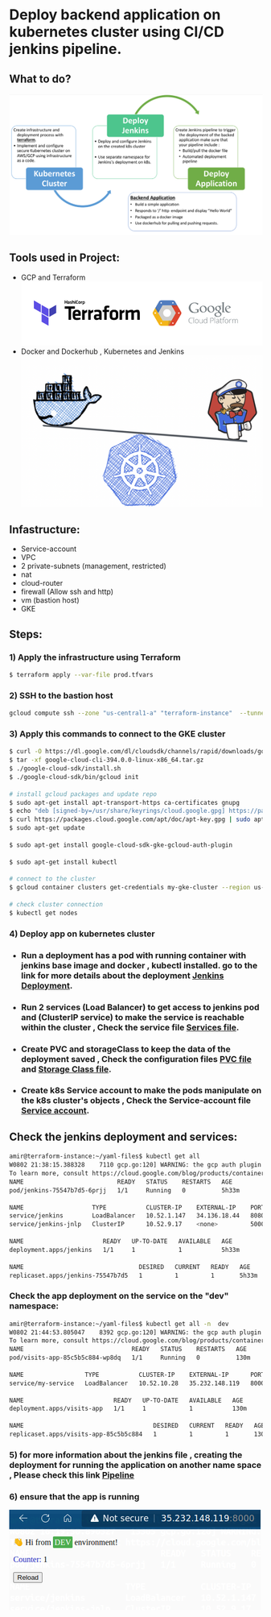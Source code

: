 # Deploy backend application on kubernetes cluster using CI/CD jenkins pipeline.
## What to do?
![image](./img4.png)
## Tools used in Project:
- GCP and Terraform
![image](./img1.png)
- Docker and Dockerhub , Kubernetes  and Jenkins
![image](./img2.png)
## Infastructure: 
- Service-account
- VPC
- 2 private-subnets (management, restricted)
- nat
- cloud-router
- firewall (Allow ssh and http)
- vm (bastion host)
- GKE 

## Steps:
### 1) Apply the infrastructure using Terraform 
```bash
$ terraform apply --var-file prod.tfvars
```
### 2) SSH to the bastion host
```bash
gcloud compute ssh --zone "us-central1-a" "terraform-instance"  --tunnel-through-iap --project "gcp-project-356819"
```
### 3) Apply this commands to connect to the GKE cluster
```bash
$ curl -O https://dl.google.com/dl/cloudsdk/channels/rapid/downloads/google-cloud-cli-394.0.0-linux-x86_64.tar.gz
$ tar -xf google-cloud-cli-394.0.0-linux-x86_64.tar.gz
$ ./google-cloud-sdk/install.sh
$ ./google-cloud-sdk/bin/gcloud init

# install gcloud packages and update repo
$ sudo apt-get install apt-transport-https ca-certificates gnupg
$ echo "deb [signed-by=/usr/share/keyrings/cloud.google.gpg] https://packages.cloud.google.com/apt cloud-sdk main" | sudo tee -a /etc/apt/sources.list.d/google-cloud-sdk.list
$ curl https://packages.cloud.google.com/apt/doc/apt-key.gpg | sudo apt-key --keyring /usr/share/keyrings/cloud.google.gpg add -
$ sudo apt-get update

$ sudo apt-get install google-cloud-sdk-gke-gcloud-auth-plugin

$ sudo apt-get install kubectl

# connect to the cluster
$ gcloud container clusters get-credentials my-gke-cluster --region us-central1 --project gcp-project-356819

# check cluster connection 
$ kubectl get nodes
```
### 4) Deploy app on kubernetes cluster
- ###  Run a deployment has a pod with running container with jenkins base image and docker , kubectl installed. go to the link for more details about the deployment [Jenkins Deployment](https://github.com/AmeerHossam/Final-Project-ITI/blob/master/Deployment-jenkins/jen-deployment.yaml).
- ### Run 2  services (Load Balancer) to get access to jenkins pod  and (ClusterIP service) to make the service is reachable within the cluster , Check the service file [Services file](https://github.com/AmeerHossam/Final-Project-ITI/blob/master/Deployment-jenkins/services.yaml).
- ### Create PVC and storageClass to keep the data of the deployment saved , Check the configuration files [PVC file](https://github.com/AmeerHossam/Final-Project-ITI/blob/master/Deployment-jenkins/PVC.yaml) and [Storage Class file](https://github.com/AmeerHossam/Final-Project-ITI/blob/master/Deployment-jenkins/storageClass.yaml).
- ### Create  k8s Service account to make the pods manipulate on the k8s cluster's objects , Check the Service-account file [Service account](https://github.com/AmeerHossam/Final-Project-ITI/blob/master/Deployment-jenkins/service-account.yaml).

## Check the jenkins deployment and services:
```bash
amir@terraform-instance:~/yaml-files$ kubectl get all
W0802 21:38:15.388328    7110 gcp.go:120] WARNING: the gcp auth plugin is deprecated in v1.22+, unavailable in v1.25+; use gcloud instead.
To learn more, consult https://cloud.google.com/blog/products/containers-kubernetes/kubectl-auth-changes-in-gke
NAME                          READY   STATUS    RESTARTS   AGE
pod/jenkins-75547b7d5-6prjj   1/1     Running   0          5h33m

NAME                   TYPE           CLUSTER-IP    EXTERNAL-IP    PORT(S)          AGE
service/jenkins        LoadBalancer   10.52.1.147   34.136.18.44   8080:31243/TCP   7h15m
service/jenkins-jnlp   ClusterIP      10.52.9.17    <none>         50000/TCP        7h15m

NAME                      READY   UP-TO-DATE   AVAILABLE   AGE
deployment.apps/jenkins   1/1     1            1           5h33m

NAME                                DESIRED   CURRENT   READY   AGE
replicaset.apps/jenkins-75547b7d5   1         1         1       5h33m

```

### Check the app deployment on  the service on the "dev"  namespace:
```bash
amir@terraform-instance:~/yaml-files$ kubectl get all -n  dev
W0802 21:44:53.805047    8392 gcp.go:120] WARNING: the gcp auth plugin is deprecated in v1.22+, unavailable in v1.25+; use gcloud instead.
To learn more, consult https://cloud.google.com/blog/products/containers-kubernetes/kubectl-auth-changes-in-gke
NAME                              READY   STATUS    RESTARTS   AGE
pod/visits-app-85c5b5c884-wp8dq   1/1     Running   0          130m

NAME                 TYPE           CLUSTER-IP    EXTERNAL-IP      PORT(S)          AGE
service/my-service   LoadBalancer   10.52.10.28   35.232.148.119   8000:30020/TCP   5h30m

NAME                         READY   UP-TO-DATE   AVAILABLE   AGE
deployment.apps/visits-app   1/1     1            1           130m

NAME                                    DESIRED   CURRENT   READY   AGE
replicaset.apps/visits-app-85c5b5c884   1         1         1       130m
```
### 5) for more information about the jenkins file , creating the deployment for running the application on another name space , Please check this link [Pipeline](https://github.com/AmeerHossam/Final-Pipe)

### 6) ensure that the app is running
![image](./img3.png)
